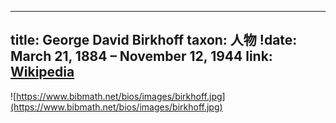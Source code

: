 
---
title: George David Birkhoff
taxon: 人物
!date: March 21, 1884 – November 12, 1944
link: [Wikipedia](https://en.wikipedia.org/wiki/George_David_Birkhoff)
---

![https://www.bibmath.net/bios/images/birkhoff.jpg](https://www.bibmath.net/bios/images/birkhoff.jpg)
